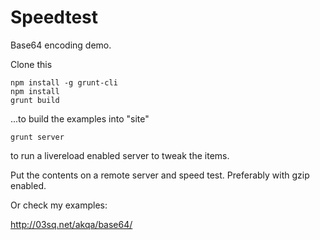 Speedtest
=========

Base64 encoding demo.

Clone this
```
npm install -g grunt-cli
npm install
grunt build 
```
...to build the examples into "site"
```    
grunt server 
```    
to run a livereload enabled server to tweak the items.

Put the contents on a remote server and speed test. Preferably with gzip enabled.

Or check my examples:

http://03sq.net/akqa/base64/
